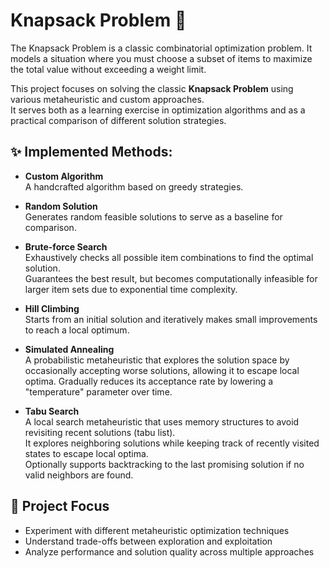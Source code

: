 # Knapsack Problem 🎒

The Knapsack Problem is a classic combinatorial optimization problem.
It models a situation where you must choose a subset of items to maximize the total value without exceeding a weight limit.

This project focuses on solving the classic **Knapsack Problem** using various metaheuristic and custom approaches.  
It serves both as a learning exercise in optimization algorithms and as a practical comparison of different solution strategies.

## ✨ Implemented Methods:

- **Custom Algorithm**  
  A handcrafted algorithm based on greedy strategies.
  

- **Random Solution**  
  Generates random feasible solutions to serve as a baseline for comparison.


- **Brute-force Search**  
  Exhaustively checks all possible item combinations to find the optimal solution.  
  Guarantees the best result, but becomes computationally infeasible for larger item sets due to exponential time complexity.
  

- **Hill Climbing**  
  Starts from an initial solution and iteratively makes small improvements to reach a local optimum.

- **Simulated Annealing**  
  A probabilistic metaheuristic that explores the solution space by occasionally accepting worse solutions, 
  allowing it to escape local optima. Gradually reduces its acceptance rate by lowering a "temperature" 
  parameter over time.
  
- **Tabu Search**  
  A local search metaheuristic that uses memory structures to avoid revisiting recent solutions (tabu list).  
  It explores neighboring solutions while keeping track of recently visited states to escape local optima.  
  Optionally supports backtracking to the last promising solution if no valid neighbors are found.

## 🧠 Project Focus

- Experiment with different metaheuristic optimization techniques
- Understand trade-offs between exploration and exploitation
- Analyze performance and solution quality across multiple approaches

